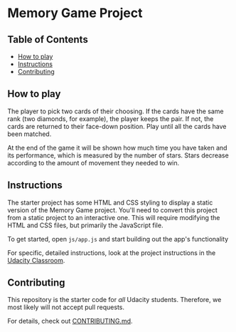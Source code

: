 # Memory Game Project

## Table of Contents

* [How to play](#how-to-play)
* [Instructions](#instructions)
* [Contributing](#contributing)

## How to play

The player to pick two cards of their choosing. If the cards have the same rank (two diamonds, for example), the player keeps the pair. If not, the cards are returned to their face-down position. Play until all the cards have been matched.

At the end of the game it will be shown how much time you have taken and its performance, which is measured by the number of stars. Stars decrease according to the amount of movement they needed to win.

## Instructions

The starter project has some HTML and CSS styling to display a static version of the Memory Game project. You'll need to convert this project from a static project to an interactive one. This will require modifying the HTML and CSS files, but primarily the JavaScript file.

To get started, open `js/app.js` and start building out the app's functionality

For specific, detailed instructions, look at the project instructions in the [Udacity Classroom](https://classroom.udacity.com/me).

## Contributing

This repository is the starter code for _all_ Udacity students. Therefore, we most likely will not accept pull requests.

For details, check out [CONTRIBUTING.md](CONTRIBUTING.md).
